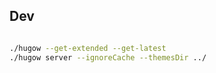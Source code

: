 ## Dev

```sh

./hugow --get-extended --get-latest
./hugow server --ignoreCache --themesDir ../

```
